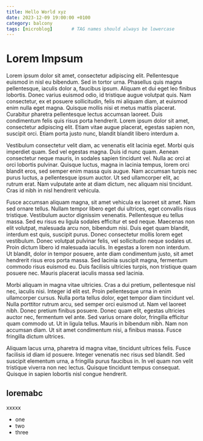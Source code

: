 ```yaml
---
title: Hello World xyz
date: 2023-12-09 19:00:00 +0100
category: balcony
tags: [microblog]       # TAG names should always be lowercase
---
```


# Lorem Impsum

Lorem ipsum dolor sit amet, consectetur adipiscing elit. Pellentesque euismod in nisl eu bibendum. Sed in tortor urna. Phasellus quis magna pellentesque, iaculis dolor a, faucibus ipsum. Aliquam et dui eget leo finibus lobortis. Donec varius euismod odio, id tristique augue volutpat quis. Nam consectetur, ex et posuere sollicitudin, felis mi aliquam diam, at euismod enim nulla eget magna. Quisque mollis nisi et metus mattis placerat. Curabitur pharetra pellentesque lectus accumsan laoreet. Duis condimentum felis quis risus porta hendrerit. Lorem ipsum dolor sit amet, consectetur adipiscing elit. Etiam vitae augue placerat, egestas sapien non, suscipit orci. Etiam porta justo nunc, blandit blandit libero interdum a.

Vestibulum consectetur velit diam, ac venenatis elit lacinia eget. Morbi quis imperdiet quam. Sed vel egestas magna. Duis id nunc quam. Aenean consectetur neque mauris, in sodales sapien tincidunt vel. Nulla ac orci at orci lobortis pulvinar. Quisque luctus, magna in lacinia tempus, lorem orci blandit eros, sed semper enim massa quis augue. Nam accumsan turpis nec purus luctus, a pellentesque ipsum auctor. Ut sed ullamcorper elit, ac rutrum erat. Nam vulputate ante at diam dictum, nec aliquam nisi tincidunt. Cras id nibh in nisl hendrerit vehicula.

Fusce accumsan aliquam magna, sit amet vehicula ex laoreet sit amet. Nam sed ornare tellus. Nullam tempor libero eget dui ultrices, eget convallis risus tristique. Vestibulum auctor dignissim venenatis. Pellentesque eu tellus massa. Sed eu risus eu ligula sodales efficitur et sed neque. Maecenas non elit volutpat, malesuada arcu non, bibendum nisi. Duis eget quam blandit, interdum est quis, suscipit purus. Donec consectetur mollis lorem eget vestibulum. Donec volutpat pulvinar felis, vel sollicitudin neque sodales ut. Proin dictum libero id malesuada iaculis. In egestas a lorem non interdum. Ut blandit, dolor in tempor posuere, ante diam condimentum justo, sit amet hendrerit risus eros porta massa. Sed lacinia suscipit magna, fermentum commodo risus euismod eu. Duis facilisis ultricies turpis, non tristique quam posuere nec. Mauris placerat iaculis massa sed lacinia.

Morbi aliquam in magna vitae ultricies. Cras a dui pretium, pellentesque nisl nec, iaculis nisi. Integer id elit est. Proin pellentesque urna in enim ullamcorper cursus. Nulla porta tellus dolor, eget tempor diam tincidunt vel. Nulla porttitor rutrum arcu, sed semper orci euismod ut. Nam vel laoreet nibh. Donec pretium finibus posuere. Donec quam elit, egestas ultricies auctor nec, fermentum vel ante. Sed varius ornare dolor, fringilla efficitur quam commodo ut. Ut in ligula tellus. Mauris in bibendum nibh. Nam non accumsan diam. Ut sit amet condimentum nisi, a finibus massa. Fusce fringilla dictum ultrices.

Aliquam lacus urna, pharetra id magna vitae, tincidunt ultrices felis. Fusce facilisis id diam id posuere. Integer venenatis nec risus sed blandit. Sed suscipit elementum urna, a fringilla purus faucibus in. In vel quam non velit tristique viverra non nec lectus. Quisque tincidunt tempus consequat. Quisque in sapien lobortis nisl congue hendrerit.

## loremabc

xxxxx

* one
* two
* three